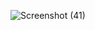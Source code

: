 ![Screenshot (41)](https://github.com/ja8akash/Crypto-Currency-app/assets/129987029/780d9ff6-175c-4424-913a-8bee67bfae52)
